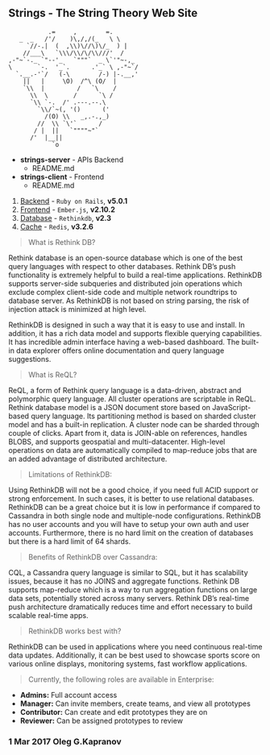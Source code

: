 Strings - The String Theory Web Site
------------------------------------

               .=     ,        =.
       _  _   /'/    )\,/,/(_   \ \
         `//-.|  (  ,\\)\//\)\/_  ) |
        //___\   `\\\/\\/\/\\///'  /
    ,-"~`-._ `"--'_   `"""`  _ \`'"~-,_
    \       `-.  '_`.      .'_` \ ,-"~`/
      `.__.-'`/   (-\        /-) |-.__,'
        ||   |     \O)  /^\ (O/  |
        `\\  |         /   `\    /
          \\  \       /      `\ /
          `\\ `-.  /' .---.--.\
            `\\/`~(, '()      ('
              /(O) \\   _,.-.,_)
            //  \\ `\'`      /
           / |  ||   `""""~"`
          /'  |__||
                `o


* **strings-server** - APIs Backend
  * README.md
* **strings-client** - Frontend
  * README.md

1. [Backend][1]  - ``Ruby on Rails``, **v5.0.1**
2. [Frontend][2] - ``Ember.js``, **v2.10.2**
3. [Database][3] - ``Rethinkdb``, **v2.3**
4. [Cache][4]    - ``Redis``, **v3.2.6**

> What is Rethink DB?

Rethink database is an open-source database which is one of the best
query languages with respect to other databases. Rethink DB’s push
functionality is extremely helpful to build a real-time applications.
RethinkDB supports server-side subqueries and distributed join
operations which exclude complex client-side code and multiple network
roundtrips to database server. As RethinkDB is not based on string
parsing, the risk of injection attack is minimized at high level.

RethinkDB is designed in such a way that it is easy to use and install.
In addition, it has a rich data model and supports flexible querying
capabilities. It has incredible admin interface having a web-based
dashboard. The built-in data explorer offers online documentation and
query language suggestions.

> What is ReQL?

ReQL, a form of Rethink query language is a data-driven, abstract and
polymorphic query language. All cluster operations are scriptable in
ReQL. Rethink database model is a JSON document store based on
JavaScript-based query language. Its partitioning method is based on
sharded cluster model and has a built-in replication. A cluster node can
be sharded through couple of clicks. Apart from it, data is JOIN-able on
references, handles BLOBS, and supports geospatial and multi-datacenter.
High-level operations on data are automatically compiled to map-reduce
jobs that are an added advantage of distributed architecture.

> Limitations of RethinkDB:

Using RethinkDB will not be a good choice, if you need full ACID support
or strong enforcement. In such cases, it is better to use relational
databases. RethinkDB can be a great choice but it is low in performance
if compared to Cassandra in both single node and multiple-node
configurations. RethinkDB has no user accounts and you will have to
setup your own auth and user accounts. Furthermore, there is no hard
limit on the creation of databases but there is a hard limit of 64
shards.

> Benefits of RethinkDB over Cassandra:

CQL, a Cassandra query language is similar to SQL, but it has
scalability issues, because it has no JOINS and aggregate functions.
Rethink DB supports map-reduce which is a way to run aggregation
functions on large data sets, potentially stored across many servers.
Rethink DB’s real-time push architecture dramatically reduces time and
effort necessary to build scalable real-time apps.

> RethinkDB works best with?

RethinkDB can be used in applications where you need continuous
real-time data updates. Additionally, it can be best used to showcase
sports score on various online displays, monitoring systems, fast
workflow applications.

> Currently, the following roles are available in Enterprise:

* **Admins:** Full account access
* **Manager:** Can invite members, create teams, and view all prototypes
* **Contributor:** Can create and edit prototypes they are on
* **Reviewer:** Can be assigned prototypes to review

### 1 Mar 2017 Oleg G.Kapranov

[1]: http://rubyonrails.org/
[2]: http://emberjs.com/
[3]: https://rethinkdb.com/
[4]: https://redis.io/
